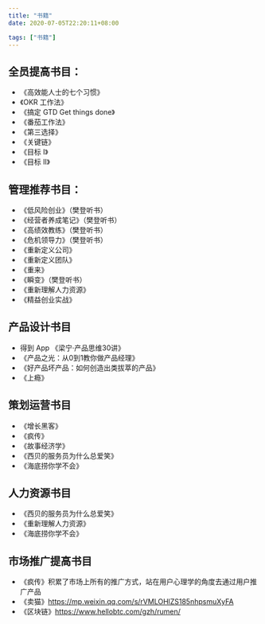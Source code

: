```yaml
---
title: "书籍"
date: 2020-07-05T22:20:11+08:00

tags: ["书籍"]
---
```


## 全员提高书目：

- 《高效能人士的七个习惯》
- 《OKR 工作法》
- 《搞定 GTD Get things done》
- 《番茄工作法》
- 《第三选择》
- 《关键链》
- 《目标 I》
- 《目标 II》

## 管理推荐书目：

- 《低风险创业》（樊登听书）
- 《经营者养成笔记》（樊登听书）
- 《高绩效教练》（樊登听书）
- 《危机领导力》（樊登听书）
- 《重新定义公司》
- 《重新定义团队》
- 《重来》
- 《瞬变》（樊登听书）
- 《重新理解人力资源》
- 《精益创业实战》

## 产品设计书目

- 得到 App 《梁宁·产品思维30讲》
- 《产品之光：从0到1教你做产品经理》
- 《好产品坏产品：如何创造出类拔萃的产品》
- 《上瘾》

## 策划运营书目

- 《增长黑客》
- 《疯传》
- 《故事经济学》
- 《西贝的服务员为什么总爱笑》
- 《海底捞你学不会》

## 人力资源书目

- 《西贝的服务员为什么总爱笑》
- 《重新理解人力资源》
- 《海底捞你学不会》

## 市场推广提高书目

- 《疯传》积累了市场上所有的推广方式，站在用户心理学的角度去通过用户推广产品
- 《卖猫》https://mp.weixin.qq.com/s/rVMLOHlZS185nhpsmuXyFA
- 《区块链》https://www.hellobtc.com/gzh/rumen/
